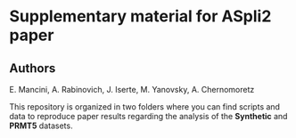 # Supplementary material for ASpli2 paper

## Authors
E. Mancini, A. Rabinovich, J. Iserte, M. Yanovsky, A. Chernomoretz

This repository is organized in two folders where you can find scripts and data
to reproduce paper results regarding the analysis of the **Synthetic** and 
**PRMT5** datasets. 
